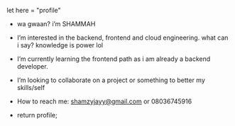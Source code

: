 let here = "profile"

- wa gwaan? i’m SHAMMAH
- I’m interested in the backend, frontend and cloud engineering. what can i say? knowledge is power lol
-  I’m currently learning the frontend path as i am already a backend developer.
-  I’m looking to collaborate on a project or something to better my skills/self
- How to reach me: shamzyjayy@gmail.com or 08036745916

- return profile;

<!---
JAH-SHAMMAH/JAH-SHAMMAH is a ✨ special ✨ repository because its `README.md` (this file) appears on your GitHub profile.
You can click the Preview link to take a look at your changes.
--->
